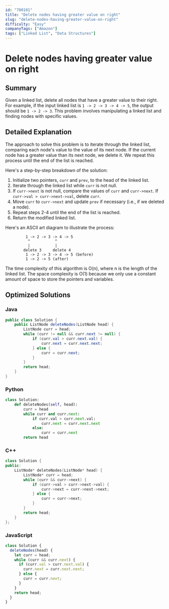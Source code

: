 ```yaml
---
id: "700101"
title: "Delete nodes having greater value on right"
slug: "delete-nodes-having-greater-value-on-right"
difficulty: "Easy"
companyTags: ["Amazon"]
tags: ["Linked List", "Data Structures"]
---
```


**Delete nodes having greater value on right**
======================================

## Summary
Given a linked list, delete all nodes that have a greater value to their right. For example, if the input linked list is `1 -> 2 -> 3 -> 4 -> 5`, the output should be `1 -> 2 -> 3`. This problem involves manipulating a linked list and finding nodes with specific values.

## Detailed Explanation
The approach to solve this problem is to iterate through the linked list, comparing each node's value to the value of its next node. If the current node has a greater value than its next node, we delete it. We repeat this process until the end of the list is reached.

Here's a step-by-step breakdown of the solution:

1. Initialize two pointers, `curr` and `prev`, to the head of the linked list.
2. Iterate through the linked list while `curr` is not null.
3. If `curr->next` is not null, compare the values of `curr` and `curr->next`. If `curr->val > curr->next->val`, delete `curr`.
4. Move `curr` to `curr->next` and update `prev` if necessary (i.e., if we deleted a node).
5. Repeat steps 2-4 until the end of the list is reached.
6. Return the modified linked list.

Here's an ASCII art diagram to illustrate the process:
```
         1 -> 2 -> 3 -> 4 -> 5
          ^           ^
          |           |
        delete 3     delete 4
         1 -> 2 -> 3 -> 4 -> 5 (before)
         1 -> 2 -> 5 (after)
```
The time complexity of this algorithm is O(n), where n is the length of the linked list. The space complexity is O(1) because we only use a constant amount of space to store the pointers and variables.

## Optimized Solutions
### Java
```java
public class Solution {
    public ListNode deleteNodes(ListNode head) {
        ListNode curr = head;
        while (curr != null && curr.next != null) {
            if (curr.val > curr.next.val) {
                curr.next = curr.next.next;
            } else {
                curr = curr.next;
            }
        }
        return head;
    }
}
```
### Python
```python
class Solution:
    def deleteNodes(self, head):
        curr = head
        while curr and curr.next:
            if curr.val > curr.next.val:
                curr.next = curr.next.next
            else:
                curr = curr.next
        return head
```
### C++
```cpp
class Solution {
public:
    ListNode* deleteNodes(ListNode* head) {
        ListNode* curr = head;
        while (curr && curr->next) {
            if (curr->val > curr->next->val) {
                curr->next = curr->next->next;
            } else {
                curr = curr->next;
            }
        }
        return head;
    }
};
```
### JavaScript
```javascript
class Solution {
  deleteNodes(head) {
    let curr = head;
    while (curr && curr.next) {
      if (curr.val > curr.next.val) {
        curr.next = curr.next.next;
      } else {
        curr = curr.next;
      }
    }
    return head;
  }
}
```